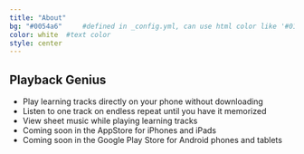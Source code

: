 ```yaml
---
title: "About"
bg: "#0054a6"     #defined in _config.yml, can use html color like '#010101'
color: white  #text color
style: center
---
```



## Playback Genius

* Play learning tracks directly on your phone without downloading
* Listen to one track on endless repeat until you have it memorized
* View sheet music while playing learning tracks
* Coming soon in the AppStore for iPhones and iPads
* Coming soon in the Google Play Store for Android phones and tablets
